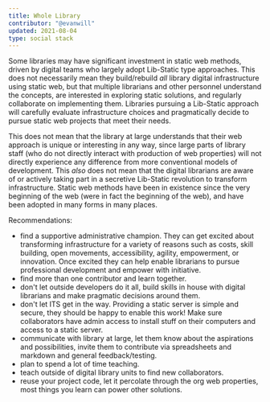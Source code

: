 ```yaml
---
title: Whole Library 
contributor: "@evanwill"
updated: 2021-08-04
type: social stack
---
```


Some libraries may have significant investment in static web methods, driven by digital teams who largely adopt Lib-Static type approaches. 
This does not necessarily mean they build/rebuild *all* library digital infrastructure using static web, but that multiple librarians and other personnel understand the concepts, are interested in exploring static solutions, and regularly collaborate on implementing them.
Libraries pursuing a Lib-Static approach will carefully evaluate infrastructure choices and pragmatically decide to pursue static web projects that meet their needs.

This does not mean that the library at large understands that their web approach is unique or interesting in any way, since large parts of library staff (who do not directly interact with production of web properties) will not directly experience any difference from more conventional models of development. 
This *also* does not mean that the digital librarians are aware of or actively taking part in a secretive Lib-Static revolution to transform infrastructure. 
Static web methods have been in existence since the very beginning of the web (were in fact the beginning of the web), and have been adopted in many forms in many places.

Recommendations:

- find a supportive administrative champion. They can get excited about transforming infrastructure for a variety of reasons such as costs, skill building, open movements, accessibility, agility, empowerment, or innovation. Once excited they can help enable librarians to pursue professional development and empower with initiative.
- find more than one contributor and learn together.
- don't let outside developers do it all, build skills in house with digital librarians and make pragmatic decisions around them.
- don't let ITS get in the way. Providing a static server is simple and secure, they should be happy to enable this work! Make sure collaborators have admin access to install stuff on their computers and access to a static server.
- communicate with library at large, let them know about the aspirations and possibilities, invite them to contribute via spreadsheets and markdown and general feedback/testing.
- plan to spend a lot of time teaching.
- teach outside of digital library units to find new collaborators.
- reuse your project code, let it percolate through the org web properties, most things you learn can power other solutions.
